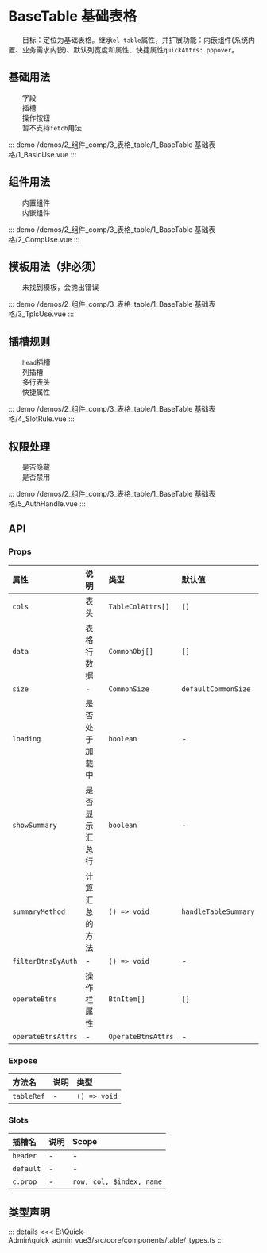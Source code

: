 # BaseTable 基础表格

&emsp;&emsp;目标：定位为基础表格。继承`el-table`属性，并扩展功能：内嵌组件(系统内置、业务需求内嵌)、默认列宽度和属性、快捷属性`quickAttrs: popover`。
## 基础用法

&emsp;&emsp;字段  
&emsp;&emsp;插槽  
&emsp;&emsp;操作按钮  
&emsp;&emsp;暂不支持`fetch`用法

::: demo 
/demos/2_组件_comp/3_表格_table/1_BaseTable 基础表格/1_BasicUse.vue
:::
## 组件用法

&emsp;&emsp;内置组件  
&emsp;&emsp;内嵌组件

::: demo 
/demos/2_组件_comp/3_表格_table/1_BaseTable 基础表格/2_CompUse.vue
:::
## 模板用法（非必须）

&emsp;&emsp;未找到模板，会抛出错误

::: demo 
/demos/2_组件_comp/3_表格_table/1_BaseTable 基础表格/3_TplsUse.vue
:::
## 插槽规则

&emsp;&emsp;`head`插槽  
&emsp;&emsp;列插槽  
&emsp;&emsp;多行表头  
&emsp;&emsp;快捷属性

::: demo 
/demos/2_组件_comp/3_表格_table/1_BaseTable 基础表格/4_SlotRule.vue
:::
## 权限处理

&emsp;&emsp;是否隐藏  
&emsp;&emsp;是否禁用

::: demo 
/demos/2_组件_comp/3_表格_table/1_BaseTable 基础表格/5_AuthHandle.vue
:::


## API 

### Props

|属性|说明|类型|默认值|
|:---|:---|:---|:---|
|`cols`|表头|`TableColAttrs[]`|`[]`|
|`data`|表格行数据|`CommonObj[]`|`[]`|
|`size`|-|`CommonSize`|`defaultCommonSize`|
|`loading`|是否处于加载中|`boolean`|-|
|`showSummary`|是否显示汇总行|`boolean`|-|
|`summaryMethod`|计算汇总的方法|`() => void`|`handleTableSummary`|
|`filterBtnsByAuth`|-|`() => void`|-|
|`operateBtns`|操作栏属性|`BtnItem[]`|`[]`|
|`operateBtnsAttrs`|-|`OperateBtnsAttrs`|-|

### Expose

|方法名|说明|类型|
|:---|:---|:---|
|`tableRef`|-|`() => void`|

### Slots

|插槽名|说明|Scope|
|:---|:---|:---|
|`header`|-|-|
|`default`|-|-|
|`c.prop`|-|`row, col, $index, name`|


## 类型声明

::: details
<<< E:\Quick-Admin\quick_admin_vue3/src/core/components/table/_types.ts
:::  
